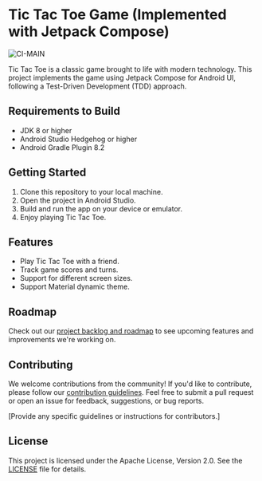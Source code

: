 # Tic Tac Toe Game (Implemented with Jetpack Compose)

![CI-MAIN](https://github.com/nasrabadiAM/tictactoe/actions/workflows/ci_checks.yml/badge.svg?branch=main)

Tic Tac Toe is a classic game brought to life with modern technology. This project implements the game using Jetpack Compose for Android UI, following a Test-Driven Development (TDD) approach.

## Requirements to Build

- JDK 8 or higher
- Android Studio Hedgehog or higher
- Android Gradle Plugin 8.2

## Getting Started

1. Clone this repository to your local machine.
2. Open the project in Android Studio.
3. Build and run the app on your device or emulator.
4. Enjoy playing Tic Tac Toe.

## Features

- Play Tic Tac Toe with a friend.
- Track game scores and turns.
- Support for different screen sizes.
- Support Material dynamic theme.

## Roadmap

Check out our [project backlog and roadmap](https://github.com/users/nasrabadiAM/projects/2/views/1) to see upcoming features and improvements we're working on.

## Contributing

We welcome contributions from the community! If you'd like to contribute, please follow our [contribution guidelines](CONTRIBUTING.md). Feel free to submit a pull request or open an issue for feedback, suggestions, or bug reports.

[Provide any specific guidelines or instructions for contributors.]

## License

This project is licensed under the Apache License, Version 2.0. See the [LICENSE](LICENSE) file for details.
